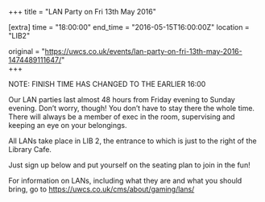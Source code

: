 +++
title = "LAN Party on Fri 13th May 2016"

[extra]
time = "18:00:00"
end_time = "2016-05-15T16:00:00Z"
location = "LIB2"

original = "https://uwcs.co.uk/events/lan-party-on-fri-13th-may-2016-1474489111647/"    
+++

NOTE: FINISH TIME HAS CHANGED TO THE EARLIER 16:00

Our LAN parties last almost 48 hours from Friday evening to Sunday evening. Don’t worry, though\! You don’t have to stay there the whole time. There will always be a member of exec in the room, supervising and keeping an eye on your belongings.

All LANs take place in LIB 2, the entrance to which is just to the right of the Library Cafe.

Just sign up below and put yourself on the seating plan to join in the fun\!

For information on LANs, including what they are and what you should bring, go to https://uwcs.co.uk/cms/about/gaming/lans/


